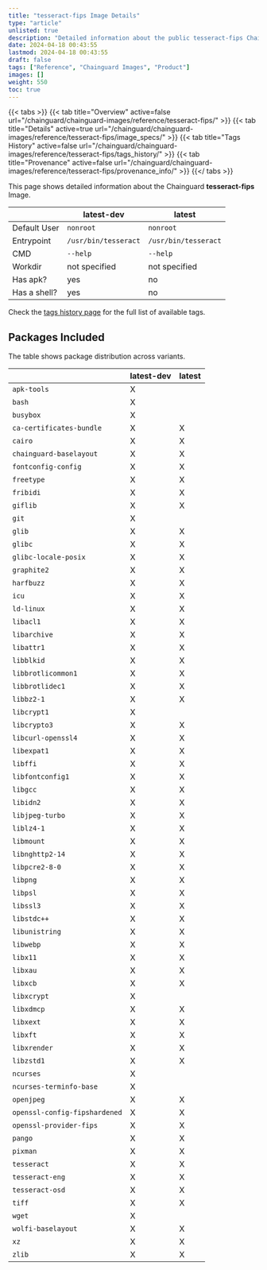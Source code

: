 ```yaml
---
title: "tesseract-fips Image Details"
type: "article"
unlisted: true
description: "Detailed information about the public tesseract-fips Chainguard Image."
date: 2024-04-18 00:43:55
lastmod: 2024-04-18 00:43:55
draft: false
tags: ["Reference", "Chainguard Images", "Product"]
images: []
weight: 550
toc: true
---
```


{{< tabs >}}
{{< tab title="Overview" active=false url="/chainguard/chainguard-images/reference/tesseract-fips/" >}}
{{< tab title="Details" active=true url="/chainguard/chainguard-images/reference/tesseract-fips/image_specs/" >}}
{{< tab title="Tags History" active=false url="/chainguard/chainguard-images/reference/tesseract-fips/tags_history/" >}}
{{< tab title="Provenance" active=false url="/chainguard/chainguard-images/reference/tesseract-fips/provenance_info/" >}}
{{</ tabs >}}

This page shows detailed information about the Chainguard **tesseract-fips** Image.

|              | latest-dev           | latest               |
|--------------|----------------------|----------------------|
| Default User | `nonroot`            | `nonroot`            |
| Entrypoint   | `/usr/bin/tesseract` | `/usr/bin/tesseract` |
| CMD          | `--help`             | `--help`             |
| Workdir      | not specified        | not specified        |
| Has apk?     | yes                  | no                   |
| Has a shell? | yes                  | no                   |

Check the [tags history page](/chainguard/chainguard-images/reference/tesseract-fips/tags_history/) for the full list of available tags.

## Packages Included
The table shows package distribution across variants.

|                               | latest-dev | latest |
|-------------------------------|------------|--------|
| `apk-tools`                   | X          |        |
| `bash`                        | X          |        |
| `busybox`                     | X          |        |
| `ca-certificates-bundle`      | X          | X      |
| `cairo`                       | X          | X      |
| `chainguard-baselayout`       | X          | X      |
| `fontconfig-config`           | X          | X      |
| `freetype`                    | X          | X      |
| `fribidi`                     | X          | X      |
| `giflib`                      | X          | X      |
| `git`                         | X          |        |
| `glib`                        | X          | X      |
| `glibc`                       | X          | X      |
| `glibc-locale-posix`          | X          | X      |
| `graphite2`                   | X          | X      |
| `harfbuzz`                    | X          | X      |
| `icu`                         | X          | X      |
| `ld-linux`                    | X          | X      |
| `libacl1`                     | X          | X      |
| `libarchive`                  | X          | X      |
| `libattr1`                    | X          | X      |
| `libblkid`                    | X          | X      |
| `libbrotlicommon1`            | X          | X      |
| `libbrotlidec1`               | X          | X      |
| `libbz2-1`                    | X          | X      |
| `libcrypt1`                   | X          |        |
| `libcrypto3`                  | X          | X      |
| `libcurl-openssl4`            | X          | X      |
| `libexpat1`                   | X          | X      |
| `libffi`                      | X          | X      |
| `libfontconfig1`              | X          | X      |
| `libgcc`                      | X          | X      |
| `libidn2`                     | X          | X      |
| `libjpeg-turbo`               | X          | X      |
| `liblz4-1`                    | X          | X      |
| `libmount`                    | X          | X      |
| `libnghttp2-14`               | X          | X      |
| `libpcre2-8-0`                | X          | X      |
| `libpng`                      | X          | X      |
| `libpsl`                      | X          | X      |
| `libssl3`                     | X          | X      |
| `libstdc++`                   | X          | X      |
| `libunistring`                | X          | X      |
| `libwebp`                     | X          | X      |
| `libx11`                      | X          | X      |
| `libxau`                      | X          | X      |
| `libxcb`                      | X          | X      |
| `libxcrypt`                   | X          |        |
| `libxdmcp`                    | X          | X      |
| `libxext`                     | X          | X      |
| `libxft`                      | X          | X      |
| `libxrender`                  | X          | X      |
| `libzstd1`                    | X          | X      |
| `ncurses`                     | X          |        |
| `ncurses-terminfo-base`       | X          |        |
| `openjpeg`                    | X          | X      |
| `openssl-config-fipshardened` | X          | X      |
| `openssl-provider-fips`       | X          | X      |
| `pango`                       | X          | X      |
| `pixman`                      | X          | X      |
| `tesseract`                   | X          | X      |
| `tesseract-eng`               | X          | X      |
| `tesseract-osd`               | X          | X      |
| `tiff`                        | X          | X      |
| `wget`                        | X          |        |
| `wolfi-baselayout`            | X          | X      |
| `xz`                          | X          | X      |
| `zlib`                        | X          | X      |

